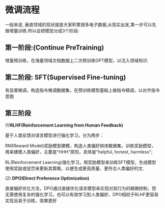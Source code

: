 # 微调流程

一般来说, 垂直领域的现状就是大家积累很多电子数据,从现实出发,第一步可以先做增量训练.所以会把模型分成3个阶段:

## 第一阶段:(Continue PreTraining)

增量预训练，在海量领域文档数据上二次预训练GPT模型，以注入领域知识.

## 第二阶段: SFT(Supervised Fine-tuning)

有监督微调，构造指令微调数据集，在预训练模型基础上做指令精调，以对齐指令意图

## 第三阶段

(1)**RLHF(Reinforcement Learning from Human Feedback)**

基于人类反馈对语言模型进行强化学习，分为两步：

RM(Reward Model)奖励模型建模，构造人类偏好排序数据集，训练奖励模型，用来建模人类偏好，主要是"HHH"原则，具体是"helpful, honest, harmless";

RL(Reinforcement Learning)强化学习，用奖励模型来训练SFT模型，生成模型使用奖励或惩罚来更新其策略，以便生成更高质量、更符合人类偏好的文.

(2) **DPO(Direct Preference Optimization)**

直接偏好优化方法，DPO通过直接优化语言模型来实现对其行为的精确控制，而无需使用复杂的强化学习，也可以有效学习到人类偏好，DPO相较于RLHF更容易实现且易于训练，效果更好
